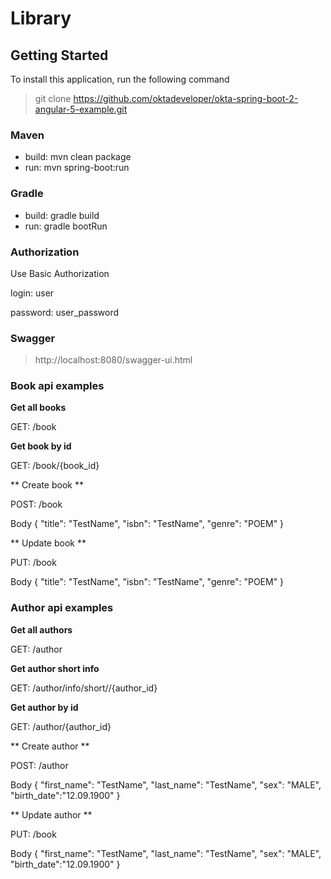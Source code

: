 
# Library

## Getting Started

To install this application, run the following command

> git clone https://github.com/oktadeveloper/okta-spring-boot-2-angular-5-example.git

### Maven

* build: mvn clean package
* run: mvn spring-boot:run

### Gradle

* build: gradle build
* run: gradle bootRun

### Authorization 

Use Basic Authorization

login: user

password: user_password

### Swagger 

> http://localhost:8080/swagger-ui.html

### Book api examples

**Get all books**

GET: /book

**Get book by id**

GET: /book/{book_id}

** Create book ** 

POST: /book

Body
{
    "title": "TestName",
    "isbn": "TestName",
    "genre": "POEM"
}

** Update book **

PUT: /book

Body
{
    "title": "TestName",
    "isbn": "TestName",
    "genre": "POEM"
}

### Author api examples

**Get all authors**

GET: /author

**Get author short info**

GET: /author/info/short//{author_id}

**Get author by id**

GET: /author/{author_id}

** Create author ** 

POST: /author

Body
{
    "first_name": "TestName",
    "last_name": "TestName",
    "sex": "MALE",
    "birth_date":"12.09.1900"
}

** Update author **

PUT: /book

Body
{
    "first_name": "TestName",
    "last_name": "TestName",
    "sex": "MALE",
    "birth_date":"12.09.1900"
}